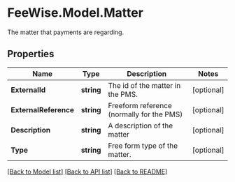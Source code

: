 # FeeWise.Model.Matter
The matter that payments are regarding.

## Properties

Name | Type | Description | Notes
------------ | ------------- | ------------- | -------------
**ExternalId** | **string** | The id of the matter in the PMS. | [optional] 
**ExternalReference** | **string** | Freeform reference (normally for the PMS) | [optional] 
**Description** | **string** | A description of the matter | [optional] 
**Type** | **string** | Free form type of the matter. | [optional] 

[[Back to Model list]](../README.md#documentation-for-models) [[Back to API list]](../README.md#documentation-for-api-endpoints) [[Back to README]](../README.md)

